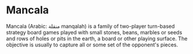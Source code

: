 # Mancala
Mancala (Arabic: منقلة manqalah) is a family of two-player turn-based strategy board games played with small stones, beans, marbles or seeds and rows of holes or pits in the earth, a board or other playing surface. The objective is usually to capture all or some set of the opponent's pieces.
